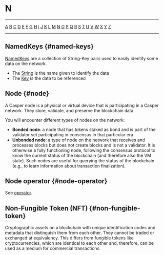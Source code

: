 # N

---

[A](/glossary/A.md) [B](/glossary/B.md) [C](/glossary/C.md) [D](/glossary/D.md) [E](/glossary/E.md) [F](/glossary/F.md) [G](/glossary/G.md) [H](/glossary/H.md) [I](/glossary/I.md) [J](/glossary/J.md) [K](/glossary/K.md) [L](/glossary/L.md) [M](/glossary/M.md) [N](/glossary/N.md) [O](/glossary/O.md) [P](/glossary/P.md) [Q](/glossary/Q.md) [R](/glossary/R.md) [S](/glossary/S.md) [T](/glossary/T.md) [U](/glossary/U.md) [V](/glossary/V.md) [W](/glossary/W.md) [X](/glossary/X.md) [Y](/glossary/Y.md) [Z](/glossary/Z.md)

---

## NamedKeys {#named-keys}

[NamedKeys](https://docs.rs/casper-types/latest/casper_types/contracts/type.NamedKeys.html)
are a collection of String-Key pairs used to easily identify some data on the network.

- The [String](https://doc.rust-lang.org/nightly/alloc/string/struct.String.html) is the name given to identify the data
- The [Key](https://docs.rs/casper-types/latest/casper_types/enum.Key.html) is the data to be referenced


## Node {#node}

A Casper node is a physical or virtual device that is participating in a Casper network. They store, validate, and preserve the blockchain data.

You will encounter different types of nodes on the network:

-   **Bonded node**: a node that has tokens staked as bond and is part of the validator set participating in consensus in that particular era.
-   **Unbonded node**: a type of node on the network that receives and processes blocks but does not create blocks and is not a validator. It is otherwise a fully functioning node, following the consensus protocol to know the current status of the blockchain (and therefore also the VM state). Such nodes are useful for querying the status of the blockchain (e.g., to learn information about transaction finalization).

## Node operator {#node-operator}

See [operator](/glossary/O.md#operator).

## Non-Fungible Token (NFT) {#non-fungible-token}
Cryptographic assets on a blockchain with unique identification codes and metadata that distinguish them from each other. They cannot be traded or exchanged at equivalency. This differs from fungible tokens like cryptocurrencies, which are identical to each other and, therefore, can be used as a medium for commercial transactions.
